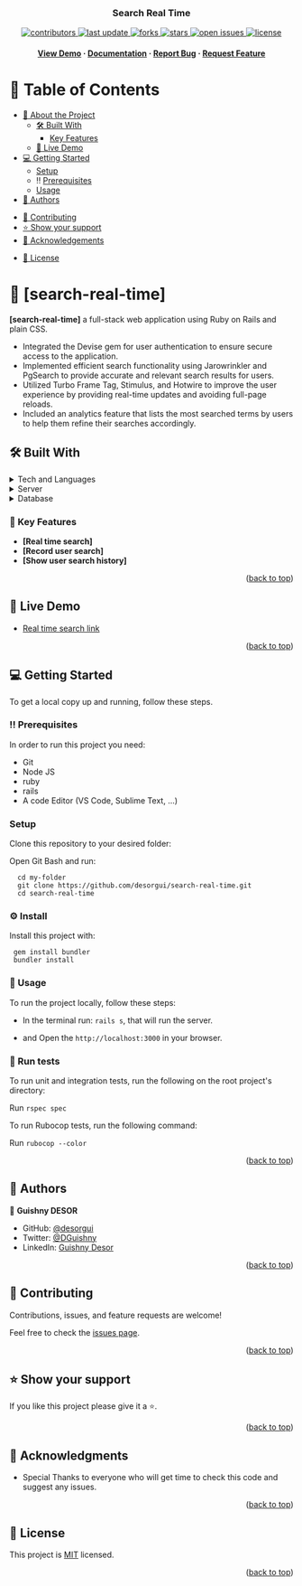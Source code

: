 <a name="readme-top"></a>

<div align="center">
  <br/>

  <h3><b>Search Real Time</b></h3>


  <!-- Badges -->
<p>
  <a href="https://github.com/desorgui/search-real-time/graphs/contributors">
    <img src="https://img.shields.io/github/contributors/desorgui/search-real-time" alt="contributors" />
  </a>
  <a href="">
    <img src="https://img.shields.io/github/last-commit/desorgui/search-real-time" alt="last update" />
  </a>
  <a href="https://github.com/desorgui/search-real-time/network/members">
    <img src="https://img.shields.io/github/forks/desorgui/search-real-time" alt="forks" />
  </a>
  <a href="https://github.com/desorgui/search-real-time/stargazers">
    <img src="https://img.shields.io/github/stars/desorgui/search-real-time" alt="stars" />
  </a>
  <a href="https://github.com/desorgui/search-real-time/issues/">
    <img src="https://img.shields.io/github/issues/desorgui/search-real-time" alt="open issues" />
  </a>
  <a href="https://github.com/desorgui/search-real-time/blob/main/MIT.md">
    <img src="https://img.shields.io/github/license/desorgui/search-real-time.svg" alt="license" />
  </a>
</p>
   
<h4>
    <a href="https://search-real-time.onrender.com/">View Demo</a>
  <span> · </span>
    <a href="https://github.com/desorgui/search-real-time">Documentation</a>
  <span> · </span>
    <a href="https://github.com/desorgui/search-real-time/issues/">Report Bug</a>
  <span> · </span>
    <a href="https://github.com/desorgui/search-real-time/issues/">Request Feature</a>
  </h4>

</div>

<!-- TABLE OF CONTENTS -->

# 📗 Table of Contents

- [📖 About the Project](#about-project)
  <!-- - :camera: [Screenshots](#screenshots) -->
  - [🛠 Built With](#built-with)
    <!-- - [Tech Stack](#tech-stack) -->
    - [Key Features](#key-features)
  - [🚀 Live Demo](#live-demo)
- [💻 Getting Started](#getting-started)
  - [Setup](#setup)
  - :bangbang: [Prerequisites](#prerequisites)
  <!-- - [Install](#install) -->
  - [Usage](#usage)
  <!-- - [Run tests](#run-tests) -->
  <!-- - [Deployment](#triangular_flag_on_post-deployment) -->
- [👥 Authors](#authors)
<!-- - [🔭 Future Features](#future-features) -->
- [🤝 Contributing](#contributing)
- [⭐️ Show your support](#support)
- [🙏 Acknowledgements](#acknowledgements)
<!-- - [Presentation Video](#presentation-video) -->
<!-- - [❓ FAQ](#faq) -->
- [📝 License](#license)

<!-- PROJECT DESCRIPTION -->

# 📖 [search-real-time] <a name="about-project"></a>

<!-- > Describe your project in 1 or 2 sentences. -->

**[search-real-time]** a full-stack web application using Ruby on Rails and plain CSS.
- Integrated the Devise gem for user authentication to ensure secure access to the application.
- Implemented efficient search functionality using Jarowrinkler and PgSearch to provide accurate and relevant search results for users.
- Utilized Turbo Frame Tag, Stimulus, and Hotwire to improve the user experience by providing real-time updates and avoiding full-page reloads.
- Included an analytics feature that lists the most searched terms by users to help them refine their searches accordingly.

<!-- ## :camera: Screenshots <a name="screenshots"></a> -->

## 🛠 Built With <a name="built-with"></a>

<!-- ### :space_invader: Tech Stack <a name="tech-stack"></a> -->

<!-- > Describe the tech stack and include only the relevant sections that apply to your project. -->

<details>
  <summary>Tech and Languages</summary>
  <ul>
    <li><a href="https://www.w3schools.com/css/">CSS</a></li>
    <li><a href="https://www.javascript.com/">Javascript</a></li>
    <li><a href="https://www.ruby-lang.org/">Ruby</a></li>
    <li><a href="https://rubyonrails.org/">Ruby on Rails</a></li>
    <li><a href="https://www.postgresql.org/">Postgres</a></li>
    <li><a href="https://github.com/heartcombo/devise">Devise</a></li>
  </ul>
</details>

<details>
  <summary>Server</summary>
  <ul>
    <li><a href="https://rubyonrails.org/">Ruby on Rails</a></li>
  </ul>
</details>

<details>
<summary>Database</summary>
  <ul>
    <li><a href="https://www.postgresql.org/">PostgreSQL</a></li>
  </ul>
</details>

<!-- Features -->

### :dart: Key Features <a name="key-features"></a>

<!-- > Describe between 1-3 key features of the application. -->

- **[Real time search]**
- **[Record user search]**
- **[Show user search history]**
<!-- - **[key_feature_3]** -->

<p align="right">(<a href="#readme-top">back to top</a>)</p>

<!-- LIVE DEMO -->

## 🚀 Live Demo <a name="live-demo"></a>

- [Real time search link](https://search-real-time.onrender.com/)

<p align="right">(<a href="#readme-top">back to top</a>)</p>

<!-- GETTING STARTED -->

## 💻 Getting Started <a name="getting-started"></a>

<!-- > Describe how a new developer could make use of your project. -->

To get a local copy up and running, follow these steps.

### :bangbang: Prerequisites <a name="prerequisites"></a>

In order to run this project you need:

- Git
- Node JS
- ruby
- rails
- A code Editor (VS Code, Sublime Text, ...)

### Setup <a name="setup"></a>

Clone this repository to your desired folder:

Open Git Bash and run:

```
  cd my-folder
  git clone https://github.com/desorgui/search-real-time.git
  cd search-real-time
```

### :gear: Install <a name="install"></a>

Install this project with: 

<!--
Example command: -->

```
 gem install bundler
 bundler install
```

### :eyes: Usage <a name="usage"></a>

To run the project locally, follow these steps:

- In the terminal run: `rails s`, that will run the server.

- and Open the `http://localhost:3000` in your browser.

 ### :test_tube: Run tests <a name="Test"></a>
To run unit and integration tests, run the following on the root project's directory:

Run `rspec spec`

To run Rubocop tests, run the following command:

Run `rubocop --color`

<p align="right">(<a href="#readme-top">back to top</a>)</p>

<!-- AUTHORS -->

## 👥 Authors <a name="authors"></a>

<!-- > Mention all of the collaborators of this project. -->

👤 **Guishny DESOR**

- GitHub: [@desorgui](https://github.com/desorgui)
- Twitter: [@DGuishny](https://twitter.com/DGuishny)
- LinkedIn: [Guishny Desor](https://www.linkedin.com/in/desorguishny)

<p align="right">(<a href="#readme-top">back to top</a>)</p>

## 🤝 Contributing <a name="contributing"></a>

Contributions, issues, and feature requests are welcome!

Feel free to check the [issues page](../../issues/).

<p align="right">(<a href="#readme-top">back to top</a>)</p>

<!-- SUPPORT -->

## ⭐️ Show your support <a name="support"></a>

<!-- > Write a message to encourage readers to support your project -->

If you like this project please give it a ⭐️.

<p align="right">(<a href="#readme-top">back to top</a>)</p>

<!-- ACKNOWLEDGEMENTS -->

## 🙏 Acknowledgments <a name="acknowledgements"></a>

- Special Thanks to everyone who will get time to check this code and suggest any issues.


<p align="right">(<a href="#readme-top">back to top</a>)</p>

## 📝 License <a name="license"></a>

This project is [MIT](./MIT.md) licensed.

<p align="right">(<a href="#readme-top">back to top</a>)</p>